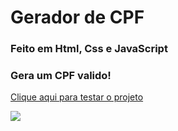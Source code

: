 # Gerador de CPF
### Feito em Html, Css e JavaScript
### Gera um CPF valido!
<a href="https://vinicius-rodriguess.github.io/Gerador-de-CPF/" target="_blank">Clique aqui para testar o projeto</a>
<p></p>
<img src="./src/js/main.js"/>